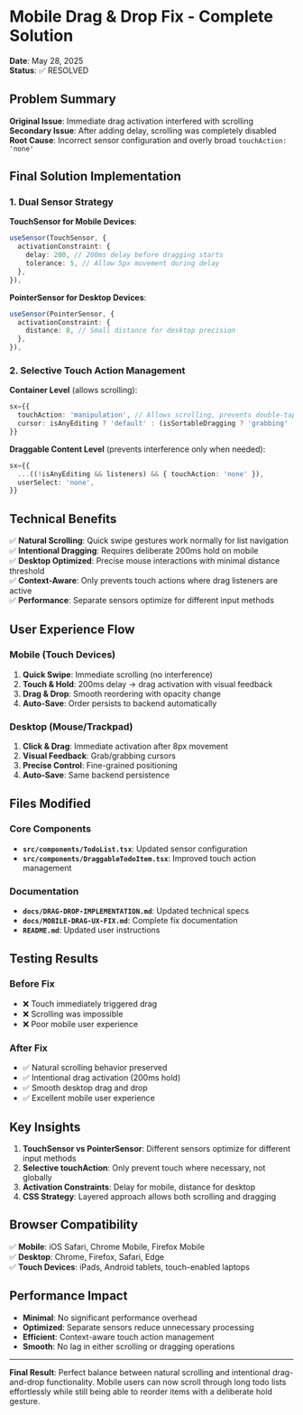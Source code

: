 # Mobile Drag & Drop Fix - Complete Solution

**Date**: May 28, 2025  
**Status**: ✅ RESOLVED  

## Problem Summary

**Original Issue**: Immediate drag activation interfered with scrolling  
**Secondary Issue**: After adding delay, scrolling was completely disabled  
**Root Cause**: Incorrect sensor configuration and overly broad `touchAction: 'none'`  

## Final Solution Implementation

### 1. Dual Sensor Strategy

**TouchSensor for Mobile Devices**:
```typescript
useSensor(TouchSensor, {
  activationConstraint: {
    delay: 200, // 200ms delay before dragging starts
    tolerance: 5, // Allow 5px movement during delay
  },
}),
```

**PointerSensor for Desktop Devices**:
```typescript
useSensor(PointerSensor, {
  activationConstraint: {
    distance: 8, // Small distance for desktop precision
  },
}),
```

### 2. Selective Touch Action Management

**Container Level** (allows scrolling):
```typescript
sx={{
  touchAction: 'manipulation', // Allows scrolling, prevents double-tap zoom
  cursor: isAnyEditing ? 'default' : (isSortableDragging ? 'grabbing' : 'grab'),
}}
```

**Draggable Content Level** (prevents interference only when needed):
```typescript
sx={{
  ...((!isAnyEditing && listeners) && { touchAction: 'none' }),
  userSelect: 'none',
}}
```

## Technical Benefits

✅ **Natural Scrolling**: Quick swipe gestures work normally for list navigation  
✅ **Intentional Dragging**: Requires deliberate 200ms hold on mobile  
✅ **Desktop Optimized**: Precise mouse interactions with minimal distance threshold  
✅ **Context-Aware**: Only prevents touch actions where drag listeners are active  
✅ **Performance**: Separate sensors optimize for different input methods  

## User Experience Flow

### Mobile (Touch Devices)
1. **Quick Swipe**: Immediate scrolling (no interference)
2. **Touch & Hold**: 200ms delay → drag activation with visual feedback
3. **Drag & Drop**: Smooth reordering with opacity change
4. **Auto-Save**: Order persists to backend automatically

### Desktop (Mouse/Trackpad)
1. **Click & Drag**: Immediate activation after 8px movement
2. **Visual Feedback**: Grab/grabbing cursors
3. **Precise Control**: Fine-grained positioning
4. **Auto-Save**: Same backend persistence

## Files Modified

### Core Components
- **`src/components/TodoList.tsx`**: Updated sensor configuration
- **`src/components/DraggableTodoItem.tsx`**: Improved touch action management

### Documentation
- **`docs/DRAG-DROP-IMPLEMENTATION.md`**: Updated technical specs
- **`docs/MOBILE-DRAG-UX-FIX.md`**: Complete fix documentation
- **`README.md`**: Updated user instructions

## Testing Results

### Before Fix
- ❌ Touch immediately triggered drag
- ❌ Scrolling was impossible
- ❌ Poor mobile user experience

### After Fix
- ✅ Natural scrolling behavior preserved
- ✅ Intentional drag activation (200ms hold)
- ✅ Smooth desktop drag and drop
- ✅ Excellent mobile user experience

## Key Insights

1. **TouchSensor vs PointerSensor**: Different sensors optimize for different input methods
2. **Selective touchAction**: Only prevent touch where necessary, not globally
3. **Activation Constraints**: Delay for mobile, distance for desktop
4. **CSS Strategy**: Layered approach allows both scrolling and dragging

## Browser Compatibility

✅ **Mobile**: iOS Safari, Chrome Mobile, Firefox Mobile  
✅ **Desktop**: Chrome, Firefox, Safari, Edge  
✅ **Touch Devices**: iPads, Android tablets, touch-enabled laptops  

## Performance Impact

- **Minimal**: No significant performance overhead
- **Optimized**: Separate sensors reduce unnecessary processing
- **Efficient**: Context-aware touch action management
- **Smooth**: No lag in either scrolling or dragging operations

---

**Final Result**: Perfect balance between natural scrolling and intentional drag-and-drop functionality. Mobile users can now scroll through long todo lists effortlessly while still being able to reorder items with a deliberate hold gesture.
